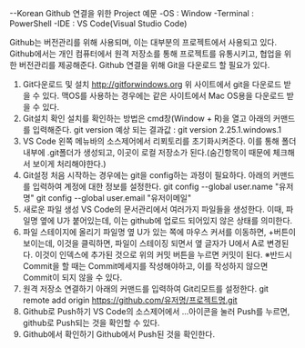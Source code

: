 --Korean
Github 연결을 위한 Project 예문
-OS : Window
-Terminal : PowerShell
-IDE : VS Code(Visual Studio Code)

Github는 버전관리를 위해 사용되며, 이는 대부분의 프로젝트에서 사용되고 있다.
Github에서는 개인 컴퓨터에서 원격 저장소를 통해 프로젝트를 유통시키고, 협업을 위한 버전관리를 제공해준다.
Github 연결을 위해 Git을 다운로드 할 필요가 있다.

1. Git다운로드 및 설치
http://gitforwindows.org
위 사이트에서 git을 다운로드 받을 수 있다.
맥OS를 사용하는 경우에는 같은 사이트에서 Mac OS용을 다운로드 받을 수 있다.
2. Git설치 확인
설치를 확인하는 방법은 cmd창(Window + R)을 열고 아래의 커맨드를 입력해준다.
git version
예상 되는 결과값 : git version 2.25.1.windows.1 
3. VS Code
왼쪽 메뉴바의 소스제어에서 리푀토리를 초기화시켜준다.
이를 통해 폴더 내부에 .git폴더가 생성되고, 이곳이 로컬 저장소가 된다.(숨긴항목이 때문에 체크해서 보이게 처리해야한다.)
4. Git설정
처음 시작하는 경우에는 git을 config하는 과정이 필요하다.
아래의 커맨드를 입력하여 계정에 대한 정보를 설정한다.
git config --global user.name "유저명"
git config --global user.email "유저이메일"
5. 새로운 파일 생성
VS Code의 문서관리에서 여러가지 파일들을 생성한다.
이때, 파일명 옆에 U가 붙어있는데, 이는 github에 업로드 되어있지 않은 상태를 의미한다.
6. 파일 스테이지에 올리기
파일명 옆 U가 있는 쪽에 마우스 커서를 이동하면, +버튼이 보이는데, 이것을 클릭하면, 파일이 스테이징 되면서 옆 글자가 U에서 A로 변경된다.
이것이 인덱스에 추가된 것으로 위의 커밋 버튼을 누르면 커밋이 된다.
※반드시 Commit을 할 때는 Commit메세지를 작성해야하고, 이를 작성하지 않으면 Commit이 되지 않을 수 있다.
7. 원격 저장소 연결하기
아래의 커맨드를 입력하여 Git리모트를 설정한다.
git remote add origin https://github.com/유저명/프로젝트명.git
8. Github로 Push하기
VS Code의 소스제어에서 ...아이콘을 눌러 Push를 누르면, github로 Push되는 것을 확인할 수 있다.
9. Github에서 확인하기
Github에서 Push된 것을 확인한다.
